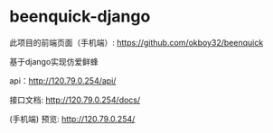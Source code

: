 # beenquick-django

此项目的前端页面（手机端）:
https://github.com/okboy32/beenquick

基于django实现仿爱鲜蜂

api：http://120.79.0.254/api/

接口文档: http://120.79.0.254/docs/

(手机端) 预览: http://120.79.0.254/
